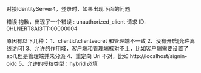对接IdentityServer4，登录时，如果出现下面的问题

错误
抱歉，出现了一个错误 : unauthorized_client
请求 ID: 0HLNERT8AI3TT:00000004


原因有以下几种：
1、clientid\clientsecret 和管理端不一致
2、没有开启[允许离线访问]
3、允许的作用域，客户端和管理端核对不上，比如客户端需要设置了api1,但是管理端并未分派
4、重定向 Uri 不对，比如 http://localhost/signin-oidc
5、允许的授权类型：hybrid 必填

